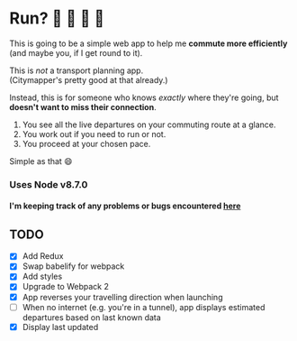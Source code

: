 # Run? :light_rail:  :bus:  :train2:  :running:

This is going to be a simple web app to help me **commute more efficiently** (and maybe you, if I get round to it).

This is *not* a transport planning app.  
(Citymapper's pretty good at that already.)

Instead, this is for someone who knows *exactly* where they're going, but **doesn't want to miss their connection**.

1. You see all the live departures on your commuting route at a glance.  
2. You work out if you need to run or not.
3. You proceed at your chosen pace.

Simple as that :smile:

### Uses Node v8.7.0

#### I'm keeping track of any problems or bugs encountered [here](https://github.com/minaorangina/run/blob/master/problems-solutions.md)

## TODO
- [x] Add Redux
- [x] Swap babelify for webpack
- [x] Add styles
- [x] Upgrade to Webpack 2
- [x] App reverses your travelling direction when launching
- [ ] When no internet (e.g. you're in a tunnel), app displays estimated departures based on last known data
- [x] Display last updated
